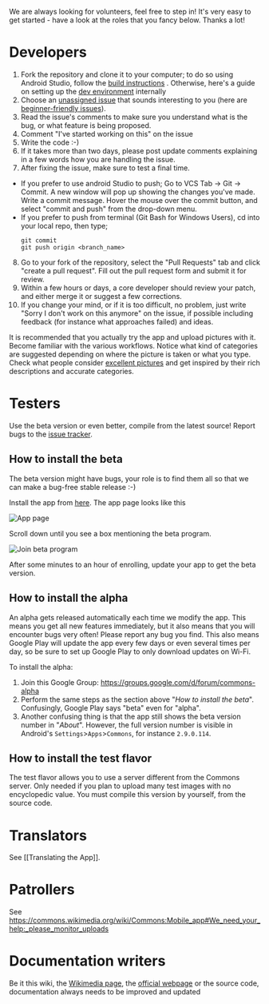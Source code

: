 We are always looking for volunteers, feel free to step in! It's very easy to get started - have a look at the roles that you fancy below. Thanks a lot!

# Developers

1. Fork the repository and clone it to your computer; to do so using Android Studio, follow the [build instructions](https://github.com/commons-app/apps-android-commons/wiki/Develop-with-Android-Studio-or-IntelliJ) . Otherwise, here's a guide on setting up the [dev environment](https://github.com/commons-app/apps-android-commons/wiki/Setting-up-dev-enviroment) internally 
2. Choose an [unassigned issue](https://github.com/commons-app/apps-android-commons/issues?utf8=%E2%9C%93&q=is%3Aopen%20is%3Aissue%20no%3Aassignee%20-label%3Aassigned) that sounds interesting to you (here are [beginner-friendly issues](https://github.com/commons-app/apps-android-commons/issues?q=is%3Aopen+is%3Aissue+no%3Aassignee+-label%3Aassigned+label%3A%22beginner+friendly%22)).
3. Read the issue's comments to make sure you understand what is the bug, or what feature is being proposed.
4. Comment "I've started working on this" on the issue
5. Write the code :-)
6. If it takes more than two days, please post update comments explaining in a few words how you are handling the issue.
7. After fixing the issue, make sure to test a final time.
*  If you prefer to use android Studio to push; Go to VCS Tab -> Git -> Commit. A new window will pop up showing the changes you've made. Write a commit message. Hover the mouse over the commit button, and select "commit and push" from the drop-down menu. 
* If you prefer to push from terminal (Git Bash for Windows Users), cd into your local repo, then type;
   ```
   git commit
   git push origin <branch_name>
   ```
8. Go to your fork of the repository, select the "Pull Requests" tab and click "create a pull request". Fill out the pull request form and submit it for review.
9. Within a few hours or days, a core developer should review your patch, and either merge it or suggest a few corrections.
10. If you change your mind, or if it is too difficult, no problem, just write "Sorry I don't work on this anymore" on the issue, if possible including feedback (for instance what approaches failed) and ideas.

It is recommended that you actually try the app and upload pictures with it. Become familiar with the various workflows. Notice what kind of categories are suggested depending on where the picture is taken or what you type. Check what people consider [excellent pictures](https://commons.wikimedia.org/wiki/Commons:Featured_pictures) and get inspired by their rich descriptions and accurate categories.

# Testers

Use the beta version or even better, compile from the latest source! Report bugs to the [issue tracker](https://github.com/commons-app/apps-android-commons/issues/).

## How to install the beta
The beta version might have bugs, your role is to find them all so that we can make a bug-free stable release :-)

Install the app from [here](https://play.google.com/store/apps/details?id=fr.free.nrw.commons). The app page looks like this

![App page](https://i.imgur.com/8oQqtCs.png)

Scroll down until you see a box mentioning the beta program.

![Join beta program](https://i.imgur.com/GyBqL6X.png)

After some minutes to an hour of enrolling, update your app to get the beta version.

## How to install the alpha
An alpha gets released automatically each time we modify the app. This means you get all new features immediately, but it also means that you will encounter bugs very often! Please report any bug you find. This also means Google Play will update the app every few days or even several times per day, so be sure to set up Google Play to only download updates on Wi-Fi.

To install the alpha:

1) Join this Google Group: https://groups.google.com/d/forum/commons-alpha
2) Perform the same steps as the section above "*How to install the beta*". Confusingly, Google Play says "beta" even for "alpha".
3) Another confusing thing is that the app still shows the beta version number in "*About*". However, the full version number is visible in Android's `Settings`>`Apps`>`Commons`, for instance `2.9.0.114`.

## How to install the test flavor
The test flavor allows you to use a server different from the Commons server. Only needed if you plan to upload many test images with no encyclopedic value. You must compile this version by yourself, from the source code.

# Translators

See [[Translating the App]].

# Patrollers

See https://commons.wikimedia.org/wiki/Commons:Mobile_app#We_need_your_help:_please_monitor_uploads

# Documentation writers

Be it this wiki, the [Wikimedia page](https://commons.wikimedia.org/wiki/Commons:Mobile_app#We_need_your_help:_please_monitor_uploads), the [official webpage](http://commons-app.github.io) or the source code, documentation always needs to be improved and updated